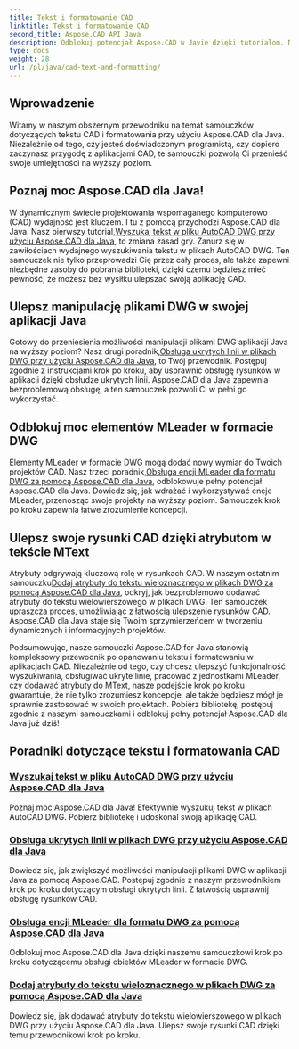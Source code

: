 ```yaml
---
title: Tekst i formatowanie CAD
linktitle: Tekst i formatowanie CAD
second_title: Aspose.CAD API Java
description: Odblokuj potencjał Aspose.CAD w Javie dzięki tutorialom. Naucz się wyszukiwania tekstu, ukrytych linii, elementów MLeader i atrybutów MText, aby ulepszyć swoją aplikację CAD.
type: docs
weight: 28
url: /pl/java/cad-text-and-formatting/
---
```

## Wprowadzenie
Witamy w naszym obszernym przewodniku na temat samouczków dotyczących tekstu CAD i formatowania przy użyciu Aspose.CAD dla Java. Niezależnie od tego, czy jesteś doświadczonym programistą, czy dopiero zaczynasz przygodę z aplikacjami CAD, te samouczki pozwolą Ci przenieść swoje umiejętności na wyższy poziom.

## Poznaj moc Aspose.CAD dla Java!

 W dynamicznym świecie projektowania wspomaganego komputerowo (CAD) wydajność jest kluczem. I tu z pomocą przychodzi Aspose.CAD dla Java. Nasz pierwszy tutorial,[Wyszukaj tekst w pliku AutoCAD DWG przy użyciu Aspose.CAD dla Java](./search-text-in-dwg/), to zmiana zasad gry. Zanurz się w zawiłościach wydajnego wyszukiwania tekstu w plikach AutoCAD DWG. Ten samouczek nie tylko przeprowadzi Cię przez cały proces, ale także zapewni niezbędne zasoby do pobrania biblioteki, dzięki czemu będziesz mieć pewność, że możesz bez wysiłku ulepszać swoją aplikację CAD.

## Ulepsz manipulację plikami DWG w swojej aplikacji Java

 Gotowy do przeniesienia możliwości manipulacji plikami DWG aplikacji Java na wyższy poziom? Nasz drugi poradnik,[Obsługa ukrytych linii w plikach DWG przy użyciu Aspose.CAD dla Java](./support-hidden-lines-in-dwg/), to Twój przewodnik. Postępuj zgodnie z instrukcjami krok po kroku, aby usprawnić obsługę rysunków w aplikacji dzięki obsłudze ukrytych linii. Aspose.CAD dla Java zapewnia bezproblemową obsługę, a ten samouczek pozwoli Ci w pełni go wykorzystać.

## Odblokuj moc elementów MLeader w formacie DWG

 Elementy MLeader w formacie DWG mogą dodać nowy wymiar do Twoich projektów CAD. Nasz trzeci poradnik,[Obsługa encji MLeader dla formatu DWG za pomocą Aspose.CAD dla Java](./support-mleader-entity/), odblokowuje pełny potencjał Aspose.CAD dla Java. Dowiedz się, jak wdrażać i wykorzystywać encje MLeader, przenosząc swoje projekty na wyższy poziom. Samouczek krok po kroku zapewnia łatwe zrozumienie koncepcji.

## Ulepsz swoje rysunki CAD dzięki atrybutom w tekście MText

Atrybuty odgrywają kluczową rolę w rysunkach CAD. W naszym ostatnim samouczku[Dodaj atrybuty do tekstu wieloznacznego w plikach DWG za pomocą Aspose.CAD dla Java](./add-attributes-to-mtext/), odkryj, jak bezproblemowo dodawać atrybuty do tekstu wielowierszowego w plikach DWG. Ten samouczek upraszcza proces, umożliwiając z łatwością ulepszenie rysunków CAD. Aspose.CAD dla Java staje się Twoim sprzymierzeńcem w tworzeniu dynamicznych i informacyjnych projektów.

Podsumowując, nasze samouczki Aspose.CAD for Java stanowią kompleksowy przewodnik po opanowaniu tekstu i formatowaniu w aplikacjach CAD. Niezależnie od tego, czy chcesz ulepszyć funkcjonalność wyszukiwania, obsługiwać ukryte linie, pracować z jednostkami MLeader, czy dodawać atrybuty do MText, nasze podejście krok po kroku gwarantuje, że nie tylko zrozumiesz koncepcje, ale także będziesz mógł je sprawnie zastosować w swoich projektach. Pobierz bibliotekę, postępuj zgodnie z naszymi samouczkami i odblokuj pełny potencjał Aspose.CAD dla Java już dziś!

## Poradniki dotyczące tekstu i formatowania CAD
### [Wyszukaj tekst w pliku AutoCAD DWG przy użyciu Aspose.CAD dla Java](./search-text-in-dwg/)
Poznaj moc Aspose.CAD dla Java! Efektywnie wyszukuj tekst w plikach AutoCAD DWG. Pobierz bibliotekę i udoskonal swoją aplikację CAD.
### [Obsługa ukrytych linii w plikach DWG przy użyciu Aspose.CAD dla Java](./support-hidden-lines-in-dwg/)
Dowiedz się, jak zwiększyć możliwości manipulacji plikami DWG w aplikacji Java za pomocą Aspose.CAD. Postępuj zgodnie z naszym przewodnikiem krok po kroku dotyczącym obsługi ukrytych linii. Z łatwością usprawnij obsługę rysunków CAD.
### [Obsługa encji MLeader dla formatu DWG za pomocą Aspose.CAD dla Java](./support-mleader-entity/)
Odblokuj moc Aspose.CAD dla Java dzięki naszemu samouczkowi krok po kroku dotyczącemu obsługi obiektów MLeader w formacie DWG.
### [Dodaj atrybuty do tekstu wieloznacznego w plikach DWG za pomocą Aspose.CAD dla Java](./add-attributes-to-mtext/)
Dowiedz się, jak dodawać atrybuty do tekstu wielowierszowego w plikach DWG przy użyciu Aspose.CAD dla Java. Ulepsz swoje rysunki CAD dzięki temu przewodnikowi krok po kroku.